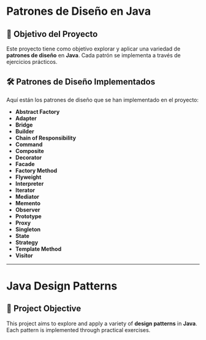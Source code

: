 # Patrones de Diseño en Java

## 🎯 Objetivo del Proyecto

Este proyecto tiene como objetivo explorar y aplicar una variedad de **patrones de diseño** en **Java**. Cada patrón se implementa a través de ejercicios prácticos.

## 🛠️ Patrones de Diseño Implementados

Aquí están los patrones de diseño que se han implementado en el proyecto:

- **Abstract Factory**
- **Adapter**
- **Bridge**
- **Builder**
- **Chain of Responsibility**
- **Command**
- **Composite**
- **Decorator**
- **Facade**
- **Factory Method**
- **Flyweight**
- **Interpreter**
- **Iterator**
- **Mediator**
- **Memento**
- **Observer**
- **Prototype**
- **Proxy**
- **Singleton**
- **State**
- **Strategy**
- **Template Method**
- **Visitor**
---
# Java Design Patterns

## 🎯 Project Objective

This project aims to explore and apply a variety of **design patterns** in **Java**. Each pattern is implemented through practical exercises.
